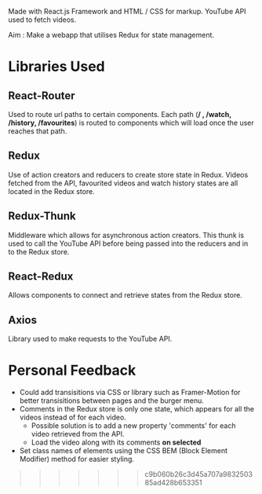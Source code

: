 Made with React.js Framework and HTML / CSS for markup.
YouTube API used to fetch videos.

Aim : Make a webapp that utilises Redux for state management.

# Libraries Used

## React-Router

Used to route url paths to certain components.
Each path (**/ , /watch, /history, /favourites**) is routed to components which will load once the user reaches that path.

## Redux

Use of action creators and reducers to create store state in Redux.
Videos fetched from the API, favourited videos and watch history states are all located in the Redux store.

## Redux-Thunk

Middleware which allows for asynchronous action creators.
This thunk is used to call the YouTube API before being passed into the reducers and in to the Redux store.

## React-Redux

Allows components to connect and retrieve states from the Redux store.

## Axios

Library used to make requests to the YouTube API.

# Personal Feedback

- Could add transisitions via CSS or library such as Framer-Motion for better transisitions between pages and the burger menu.
- Comments in the Redux store is only one state, which appears for all the videos instead of for each video.
  - Possible solution is to add a new property 'comments' for each video retrieved from the API.
  - Load the video along with its comments **on selected**
- Set class names of elements using the CSS BEM (Block Element Modifier) method for easier styling.

> > > > > > > c9b060b26c3d45a707a983250385ad428b653351
